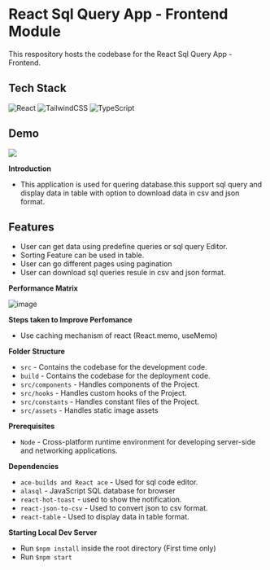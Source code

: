 # React Sql Query App - Frontend Module
This respository hosts the codebase for the React Sql Query App - Frontend.

##  Tech Stack

![React](https://img.shields.io/badge/react-%2320232a.svg?style=for-the-badge&logo=react&logoColor=%2361DAFB)
![TailwindCSS](https://img.shields.io/badge/tailwindcss-%2338B2AC.svg?style=for-the-badge&logo=tailwind-css&logoColor=white)
![TypeScript](https://img.shields.io/badge/-Typescript-blue)


## Demo

<a href="https://github.com/rishipurwar1/coding-space" target="blank">
<img src="https://img.shields.io/website?url=https://www.codingspace.codes&logo=github&style=flat-square" />
</a>

**Introduction**
- This application is used for quering database.this support sql query and display data in table with option to download data in csv and json format.
## Features
- User can get data using predefine queries or sql query Editor.
- Sorting Feature can be used in table.
- User can go different pages using pagination
- User can download sql queries resule in csv and json format.


**Performance Matrix**

![image](https://user-images.githubusercontent.com/35390781/190888030-4bfe5f82-526a-4a99-b80c-6975a3bbaa1c.png)

**Steps taken to Improve Perfomance**
- Use caching mechanism of react (React.memo, useMemo)

**Folder Structure**
- ```src``` - Contains the codebase for the development code.
- ```build``` - Contains the codebase for the deployment code.
- ```src/components``` - Handles components of the Project.
- ```src/hooks``` - Handles custom hooks of the Project.
- ```src/constants``` - Handles constant files of the Project.
- ```src/assets``` - Handles static image assets

**Prerequisites**
- ```Node``` - Cross-platform runtime environment for developing server-side and networking applications.


**Dependencies**
- ```ace-builds and React ace``` - Used for sql code editor.
- ```alasql``` - JavaScript SQL database for browser
- ```react-hot-toast``` - used to show the notification.
- ```react-json-to-csv``` - Used to convert json to csv format.
- ```react-table``` - Used to display data in table format.

**Starting Local Dev Server**
- Run ``$npm install`` inside the root directory (First time only)
- Run ``$npm start``


